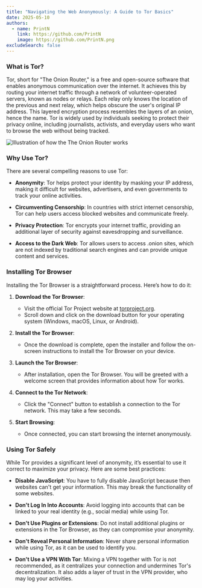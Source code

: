 ```yaml
---
title: "Navigating the Web Anonymously: A Guide to Tor Basics"
date: 2025-05-10
authors:
  - name: PrintN
    link: https://github.com/PrintN
    image: https://github.com/PrintN.png
excludeSearch: false
---
```

### What is Tor?
Tor, short for "The Onion Router," is a free and open-source software that enables anonymous communication over the internet. It achieves this by routing your internet traffic through a network of volunteer-operated servers, known as nodes or relays. Each relay only knows the location of the previous and next relay, which helps obscure the user's original IP address. This layered encryption process resembles the layers of an onion, hence the name. Tor is widely used by individuals seeking to protect their privacy online, including journalists, activists, and everyday users who want to browse the web without being tracked.

![Illustration of how the The Onion Router works](../../images/articles/navigating-the-web-anonymously-a-guide-to-tor-basics/how-tor-works.webp)

### Why Use Tor?
There are several compelling reasons to use Tor:
- **Anonymity**: Tor helps protect your identity by masking your IP address, making it difficult for websites, advertisers, and even governments to track your online activities.

- **Circumventing Censorship**: In countries with strict internet censorship, Tor can help users access blocked websites and communicate freely.

- **Privacy Protection**: Tor encrypts your internet traffic, providing an additional layer of security against eavesdropping and surveillance.

- **Access to the Dark Web**: Tor allows users to access .onion sites, which are not indexed by traditional search engines and can provide unique content and services.

### Installing Tor Browser
Installing the Tor Browser is a straightforward process. Here’s how to do it:
1. **Download the Tor Browser**:
   - Visit the official Tor Project website at [torproject.org](https://www.torproject.org/download/).
   - Scroll down and click on the download button for your operating system (Windows, macOS, Linux, or Android).

2. **Install the Tor Browser**:
   - Once the download is complete, open the installer and follow the on-screen instructions to install the Tor Browser on your device.

3. **Launch the Tor Browser**:
   - After installation, open the Tor Browser. You will be greeted with a welcome screen that provides information about how Tor works.

4. **Connect to the Tor Network**:
   - Click the "Connect" button to establish a connection to the Tor network. This may take a few seconds.

5. **Start Browsing**:
   - Once connected, you can start browsing the internet anonymously.

### Using Tor Safely
While Tor provides a significant level of anonymity, it’s essential to use it correct to maximize your privacy. Here are some best practices:
- **Disable JavaScript**: You have to fully disable JavaScript because then websites can't get your information. This may break the functionality of some websites.

- **Don't Log In Into Accounts**: Avoid logging into accounts that can be linked to your real identity (e.g., social media) while using Tor.

- **Don't Use Plugins or Extensions**: Do not install additional plugins or extensions in the Tor Browser, as they can compromise your anonymity.

- **Don't Reveal Personal Information**: Never share personal information while using Tor, as it can be used to identify you.

- **Don't Use a VPN With Tor**: Mixing a VPN together with Tor is not recommended, as it centralizes your connection and undermines Tor's decentralization. It also adds a layer of trust in the VPN provider, who may log your activities.
